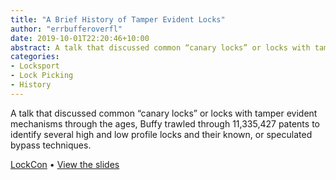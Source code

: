 ```yaml
---
title: "A Brief History of Tamper Evident Locks"
author: "errbufferoverfl"
date: 2019-10-01T22:20:46+10:00
abstract: A talk that discussed common “canary locks” or locks with tamper evident mechanisms through the ages, Buffy trawled through 11,335,427 patents to identify several high and low profile locks and their known, or speculated bypass techniques.
categories:
- Locksport
- Lock Picking
- History
---
```


A talk that discussed common “canary locks” or locks with tamper evident mechanisms through the ages, Buffy trawled through 11,335,427 patents to identify several high and low profile locks and their known, or speculated bypass techniques.

[LockCon](https://toool.nl/LockCon) • [View the slides](https://www.errbufferoverfl.me/posts/2019/a-brief-history-of-tamper-evident-locks/)

